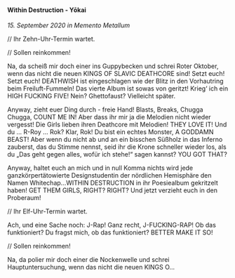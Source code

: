 #### Within Destruction - Yōkai

_15. September 2020 in Memento Metallum_

// Ihr Zehn-Uhr-Termin wartet.

// Sollen reinkommen!

Na, da scheiß mir doch einer ins Guppybecken und schrei Roter Oktober, wenn das nicht die neuen KINGS OF SLAVIC DEATHCORE sind! Setzt euch! Setzt euch! DEATHWISH ist eingeschlagen wie der Blitz in den Vorhautring beim Freiluft-Fummeln! Das vierte Album ist sowas von geritzt! Krieg‘ ich ein HIGH FUCKING FIVE! Nein? Ghettofaust? Vielleicht später.

Anyway, zieht euer Ding durch - freie Hand! Blasts, Breaks, Chugga Chugga, COUNT ME IN! Aber dass ihr mir ja die Melodien nicht wieder vergesst! Die Girls lieben ihren Deathcore mit Melodien! THEY LOVE IT! Und du ... R-Roy ... Rok? Klar, Rok! Du bist ein echtes Monster, A GODDAMN BEAST! Aber wenn du nicht ab und an ein bisschen Süßholz in das Inferno zauberst, das du Stimme nennst, seid ihr die Krone schneller wieder los, als du „Das geht gegen alles, wofür ich stehe!“ sagen kannst? YOU GOT THAT?

Anyway, haltet euch an mich und in null Komma nichts wird jede ganzkörpertätowierte Designstudentin der nördlichen Hemisphäre den Namen Whitechap...WITHIN DESTRUCTION in ihr Poesiealbum gekritzelt haben! GET THEM GIRLS, RIGHT? RIGHT? Und jetzt verzieht euch in den Proberaum!

// Ihr Elf-Uhr-Termin wartet.

Ach, und eine Sache noch: J-Rap! Ganz recht, J-FUCKING-RAP! Ob das funktioniert? Du fragst mich, ob das funktioniert? BETTER MAKE IT SO!

// Sollen reinkommen!

Na, da polier mir doch einer die Nockenwelle und schrei Hauptuntersuchung, wenn das nicht die neuen KINGS O...
